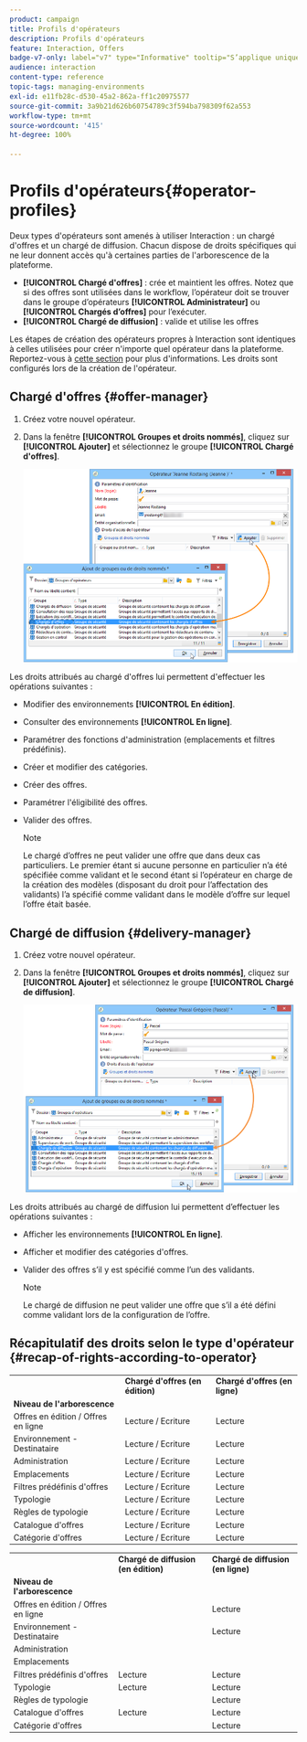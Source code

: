 ```yaml
---
product: campaign
title: Profils d'opérateurs
description: Profils d'opérateurs
feature: Interaction, Offers
badge-v7-only: label="v7" type="Informative" tooltip="S’applique uniquement à Campaign Classic v7"
audience: interaction
content-type: reference
topic-tags: managing-environments
exl-id: e11fb28c-d530-45a2-862a-ff1c20975577
source-git-commit: 3a9b21d626b60754789c3f594ba798309f62a553
workflow-type: tm+mt
source-wordcount: '415'
ht-degree: 100%

---
```


# Profils d&#39;opérateurs{#operator-profiles}



Deux types d&#39;opérateurs sont amenés à utiliser Interaction : un chargé d&#39;offres et un chargé de diffusion. Chacun dispose de droits spécifiques qui ne leur donnent accès qu&#39;à certaines parties de l&#39;arborescence de la plateforme.

* **[!UICONTROL Chargé d&#39;offres]** : crée et maintient les offres. Notez que si des offres sont utilisées dans le workflow, l’opérateur doit se trouver dans le groupe d’opérateurs **[!UICONTROL Administrateur]** ou **[!UICONTROL Chargés d’offres]** pour l’exécuter.
* **[!UICONTROL Chargé de diffusion]** : valide et utilise les offres

Les étapes de création des opérateurs propres à Interaction sont identiques à celles utilisées pour créer n&#39;importe quel opérateur dans la plateforme. Reportez-vous à [cette section](../../platform/using/access-management.md) pour plus d&#39;informations. Les droits sont configurés lors de la création de l&#39;opérateur.

## Chargé d&#39;offres {#offer-manager}

1. Créez votre nouvel opérateur.
1. Dans la fenêtre **[!UICONTROL Groupes et droits nommés]**, cliquez sur **[!UICONTROL Ajouter]** et sélectionnez le groupe **[!UICONTROL Chargé d&#39;offres]**.

   ![](assets/offer_operators_create_001.png)

Les droits attribués au chargé d&#39;offres lui permettent d&#39;effectuer les opérations suivantes :

* Modifier des environnements **[!UICONTROL En édition]**.
* Consulter des environnements **[!UICONTROL En ligne]**.
* Paramétrer des fonctions d&#39;administration (emplacements et filtres prédéfinis).
* Créer et modifier des catégories.
* Créer des offres.
* Paramétrer l&#39;éligibilité des offres.
* Valider des offres.

  >[!NOTE]
  >
  >Le chargé d’offres ne peut valider une offre que dans deux cas particuliers. Le premier étant si aucune personne en particulier n’a été spécifiée comme validant et le second étant si l’opérateur en charge de la création des modèles (disposant du droit pour l’affectation des validants) l’a spécifié comme validant dans le modèle d’offre sur lequel l’offre était basée.

## Chargé de diffusion {#delivery-manager}

1. Créez votre nouvel opérateur.
1. Dans la fenêtre **[!UICONTROL Groupes et droits nommés]**, cliquez sur **[!UICONTROL Ajouter]** et sélectionnez le groupe **[!UICONTROL Chargé de diffusion]**.

   ![](assets/offer_operators_create_002.png)

Les droits attribués au chargé de diffusion lui permettent d’effectuer les opérations suivantes :

* Afficher les environnements **[!UICONTROL En ligne]**.
* Afficher et modifier des catégories d&#39;offres.
* Valider des offres s’il y est spécifié comme l’un des validants.

  >[!NOTE]
  >
  >Le chargé de diffusion ne peut valider une offre que s’il a été défini comme validant lors de la configuration de l’offre.

## Récapitulatif des droits selon le type d&#39;opérateur {#recap-of-rights-according-to-operator}

<table> 
 <tbody> 
  <tr> 
   <td> </td> 
   <td> <strong>Chargé d'offres (en édition)</strong><br /> </td> 
   <td> <strong>Chargé d'offres (en ligne)</strong><br /> </td> 
  </tr> 
  <tr> 
   <td> <strong>Niveau de l'arborescence</strong><br /> </td> 
   <td> </td> 
   <td> </td> 
  </tr> 
  <tr> 
   <td> Offres en édition / Offres en ligne<br /> </td> 
   <td> Lecture / Ecriture<br /> </td> 
   <td> Lecture<br /> </td> 
  </tr> 
  <tr> 
   <td> Environnement - Destinataire<br /> </td> 
   <td> Lecture / Ecriture<br /> </td> 
   <td> Lecture<br /> </td> 
  </tr> 
  <tr> 
   <td> Administration<br /> </td> 
   <td> Lecture / Ecriture<br /> </td> 
   <td> Lecture<br /> </td> 
  </tr> 
  <tr> 
   <td> Emplacements<br /> </td> 
   <td> Lecture / Ecriture<br /> </td> 
   <td> Lecture<br /> </td> 
  </tr> 
  <tr> 
   <td> Filtres prédéfinis d'offres<br /> </td> 
   <td> Lecture / Ecriture<br /> </td> 
   <td> Lecture<br /> </td> 
  </tr> 
  <tr> 
   <td> Typologie<br /> </td> 
   <td> Lecture / Ecriture<br /> </td> 
   <td> Lecture<br /> </td> 
  </tr> 
  <tr> 
   <td> Règles de typologie<br /> </td> 
   <td> Lecture / Ecriture<br /> </td> 
   <td> Lecture<br /> </td> 
  </tr> 
  <tr> 
   <td> Catalogue d'offres<br /> </td> 
   <td> Lecture / Ecriture<br /> </td> 
   <td> Lecture<br /> </td> 
  </tr> 
  <tr> 
   <td> Catégorie d'offres<br /> </td> 
   <td> Lecture / Ecriture<br /> </td> 
   <td> Lecture<br /> </td> 
  </tr> 
 </tbody> 
</table>

<table> 
 <tbody> 
  <tr> 
   <td> </td> 
   <td> <strong>Chargé de diffusion (en édition)</strong><br /> </td> 
   <td> <strong>Chargé de diffusion (en ligne)</strong><br /> </td> 
  </tr> 
  <tr> 
   <td> <strong>Niveau de l'arborescence</strong><br /> </td> 
   <td> </td> 
   <td> </td> 
  </tr> 
  <tr> 
   <td> Offres en édition / Offres en ligne<br /> </td> 
   <td> </td> 
   <td> Lecture<br /> </td> 
  </tr> 
  <tr> 
   <td> Environnement - Destinataire<br /> </td> 
   <td> </td> 
   <td> Lecture<br /> </td> 
  </tr> 
  <tr> 
   <td> Administration<br /> </td> 
   <td> </td> 
   <td> </td> 
  </tr> 
  <tr> 
   <td> Emplacements<br /> </td> 
   <td> </td> 
   <td> </td> 
  </tr> 
  <tr> 
   <td> Filtres prédéfinis d'offres<br /> </td> 
   <td> Lecture<br /> </td> 
   <td> Lecture<br /> </td> 
  </tr> 
  <tr> 
   <td> Typologie<br /> </td> 
   <td> Lecture<br /> </td> 
   <td> Lecture<br /> </td> 
  </tr> 
  <tr> 
   <td> Règles de typologie<br /> </td> 
   <td> </td> 
   <td> Lecture<br /> </td> 
  </tr> 
  <tr> 
   <td> Catalogue d'offres<br /> </td> 
   <td> Lecture<br /> </td> 
   <td> Lecture<br /> </td> 
  </tr> 
  <tr> 
   <td> Catégorie d'offres<br /> </td> 
   <td> </td> 
   <td> Lecture<br /> </td> 
  </tr> 
 </tbody> 
</table>
